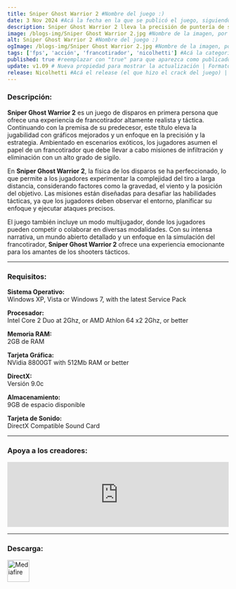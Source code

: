 ```yaml
---
title: Sniper Ghost Warrior 2 #Nombre del juego :)
date: 3 Nov 2024 #Acá la fecha en la que se publicó el juego, siguiendo este formato: Dia "30", Mes "Oct", Año "2024" = como debe quedar: 30 Oct 2024
description: Sniper Ghost Warrior 2 lleva la precisión de puntería de su predecesor a nuevas y emocionantes alturas. #Acá una mini descripción del juego
image: /blogs-img/Sniper Ghost Warrior 2.jpg #Nombre de la imagen, por lo general es exactamente el mismo nombre que el juego excluyendo lo ":" (Dos puntos)
alt: Sniper Ghost Warrior 2 #Nombre del juego :)
ogImage: /blogs-img/Sniper Ghost Warrior 2.jpg #Nombre de la imagen, por lo general es exactamente el mismo nombre que el juego excluyendo lo ":" (Dos puntos)
tags: ['fps', 'acción', 'francotirador', 'nicolhetti'] #Acá la categoría o categorías del juego, si es más de una se coloca en este formato: ['categoría1', 'categoría2']
published: true #reemplazar con "true" para que aparezca como publicado
update: v1.09 # Nueva propiedad para mostrar la actualización | Formato: v1.0.0
release: Nicolhetti #Acá el release (el que hizo el crack del juego) | Formato: Nicolhetti
---
```


<!--En VSCode seleccionando una palabra, por ejemplo: "Sniper Ghost Warrior 2" y apretando Ctrl+F2 se seleccionan todas las palabras iguales-->

### Descripción:
**Sniper Ghost Warrior 2** es un juego de disparos en primera persona que ofrece una experiencia de francotirador altamente realista y táctica. Continuando con la premisa de su predecesor, este título eleva la jugabilidad con gráficos mejorados y un enfoque en la precisión y la estrategia. Ambientado en escenarios exóticos, los jugadores asumen el papel de un francotirador que debe llevar a cabo misiones de infiltración y eliminación con un alto grado de sigilo.

En **Sniper Ghost Warrior 2**, la física de los disparos se ha perfeccionado, lo que permite a los jugadores experimentar la complejidad del tiro a larga distancia, considerando factores como la gravedad, el viento y la posición del objetivo. Las misiones están diseñadas para desafiar las habilidades tácticas, ya que los jugadores deben observar el entorno, planificar su enfoque y ejecutar ataques precisos.

El juego también incluye un modo multijugador, donde los jugadores pueden competir o colaborar en diversas modalidades. Con su intensa narrativa, un mundo abierto detallado y un enfoque en la simulación del francotirador, **Sniper Ghost Warrior 2** ofrece una experiencia emocionante para los amantes de los shooters tácticos.

<!--Prompt para Chat-GPT: Hazme una descripción para el juego "Sniper Ghost Warrior 2" y cada que menciones "Sniper Ghost Warrior 2" ponlo en negrita -->

---

### Requisitos:
**Sistema Operativo:**  
Windows XP, Vista or Windows 7, with the latest Service Pack

**Procesador:**  
Intel Core 2 Duo at 2Ghz, or AMD Athlon 64 x2 2Ghz, or better

**Memoria RAM:**  
2GB de RAM

**Tarjeta Gráfica:**  
NVidia 8800GT with 512Mb RAM or better

**DirectX:**  
Versión 9.0c

**Almacenamiento:**  
9GB de espacio disponible

**Tarjeta de Sonido:**  
DirectX Compatible Sound Card

<!--Si falta o sobra un requisito se quita o se agrega manteniendo el mismo formato-->

---

### Apoya a los creadores:
<iframe src="https://store.steampowered.com/widget/34870/" frameborder="0" style="background-color: transparent; width: 100% !important; aspect-ratio: 646 / 190;"></iframe>

<!--Reemplazar los numeros (AppID) del juego (en este caso 2668510) por el numero (AppID) correspondiente con el juego a publicar-->
<!--El AppID se encuentra en la URL del Juego en Steam-->

---

### Descarga:

[<img src="https://gist.github.com/cxmeel/0dbc95191f239b631c3874f4ccf114e2/raw/download.svg" alt="Mediafire" height="50" />](https://www.mediafire.com/file/taqjhlvv34wanp6/Sniper_Ghost_Warrior_2_-_By_Nicolhetti_Projects.zip/file)

<!-- # se debe reemplazar por el link de descarga-->

<!--NOMBRE-DEL-SERVICIO se debe reemplazar por el servicio donde está subido el juego-->